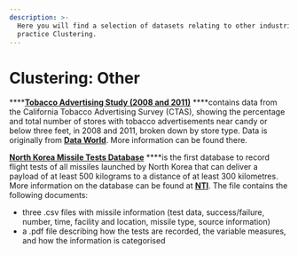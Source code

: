 ```yaml
---
description: >-
  Here you will find a selection of datasets relating to other industries to
  practice Clustering.
---
```


# Clustering: Other

\*\*\*\*[**Tobacco Advertising Study \(2008 and 2011\)**](https://github.com/MaurissaCM/Decoded-DA-Datastore/raw/master/data/Tobacco_Advertising_Study__2008_2011.csv.zip) ****contains data from the California Tobacco Advertising Survey \(CTAS\), showing the percentage and total number of stores with tobacco advertisements near candy or below three feet, in 2008 and 2011, broken down by store type. Data is originally from [**Data World**](https://data.world/chhs/tobacco-advertising-study). More information can be found there. 

[**North Korea Missile Tests Database**](https://github.com/MaurissaCM/Decoded-DA-Datastore/raw/master/data/North%20Korea%20Missile%20Tests.zip) ****is the first database to record flight tests of all missiles launched by North Korea that can deliver a payload of at least 500 kilograms to a distance of at least 300 kilometres. More information on the database can be found at [**NTI**](https://www.nti.org/analysis/articles/cns-north-korea-missile-test-database/). The file contains the following documents:

* three .csv files with missile information \(test data, success/failure, number, time, facility and location, missile type, source information\)
* a .pdf file describing how the tests are recorded, the variable measures, and how the information is categorised

